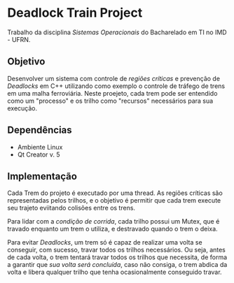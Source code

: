 # Deadlock Train Project

Trabalho da disciplina _Sistemas Operacionais_ do Bacharelado em TI no IMD - UFRN.

## Objetivo
Desenvolver um sistema com controle de *regiões críticas* e prevenção de *Deadlocks* em C++ utilizando como exemplo o controle de tráfego de trens em uma malha ferroviária.
Neste proejeto, cada trem pode ser entendido como um "processo" e os trilho como "recursos" necessários para sua execução.

## Dependências
- Ambiente Linux
- Qt Creator v. 5

## Implementação

Cada Trem do projeto é executado por uma thread. 
As regiões críticas são representadas pelos trilhos, e o objetivo é permitir que cada trem execute seu trajeto eviitando colisões entre os trens.

Para lidar com a *condição de corrida*, cada trilho possui um Mutex, que é travado enquanto um trem o utiliza, e destravado quando o trem o deixa.

Para evitar *Deadlocks*, um trem só é capaz de realizar uma volta se conseguir, com sucesso, travar todos os trilhos necessários. 
Ou seja, antes de cada volta, o trem tentará travar todos os trilhos que necessita, de forma a garantir que *sua volta será concluída*, caso não consiga, o trem abdica
da volta e libera qualquer trilho que tenha ocasionalmente conseguido travar.
